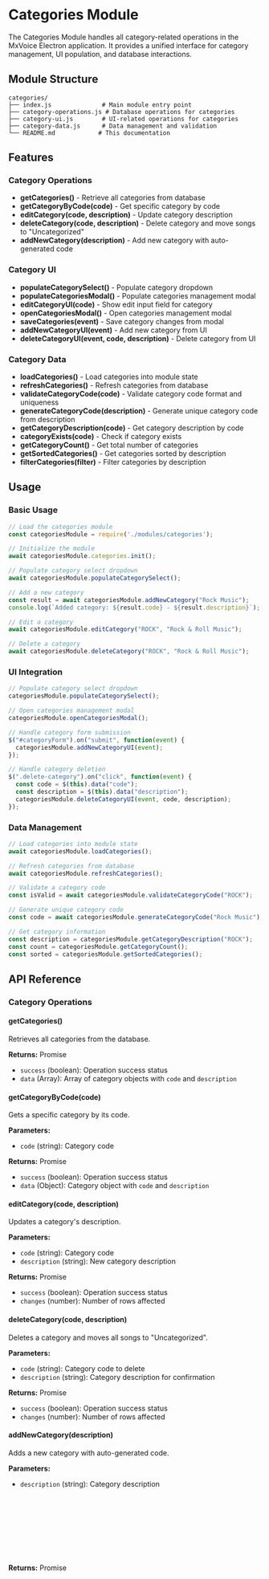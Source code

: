 # Categories Module

The Categories Module handles all category-related operations in the MxVoice Electron application. It provides a unified interface for category management, UI population, and database interactions.

## Module Structure

```
categories/
├── index.js              # Main module entry point
├── category-operations.js # Database operations for categories
├── category-ui.js        # UI-related operations for categories
├── category-data.js      # Data management and validation
└── README.md            # This documentation
```

## Features

### Category Operations
- **getCategories()** - Retrieve all categories from database
- **getCategoryByCode(code)** - Get specific category by code
- **editCategory(code, description)** - Update category description
- **deleteCategory(code, description)** - Delete category and move songs to "Uncategorized"
- **addNewCategory(description)** - Add new category with auto-generated code

### Category UI
- **populateCategorySelect()** - Populate category dropdown
- **populateCategoriesModal()** - Populate categories management modal
- **editCategoryUI(code)** - Show edit input field for category
- **openCategoriesModal()** - Open categories management modal
- **saveCategories(event)** - Save category changes from modal
- **addNewCategoryUI(event)** - Add new category from UI
- **deleteCategoryUI(event, code, description)** - Delete category from UI

### Category Data
- **loadCategories()** - Load categories into module state
- **refreshCategories()** - Refresh categories from database
- **validateCategoryCode(code)** - Validate category code format and uniqueness
- **generateCategoryCode(description)** - Generate unique category code from description
- **getCategoryDescription(code)** - Get category description by code
- **categoryExists(code)** - Check if category exists
- **getCategoryCount()** - Get total number of categories
- **getSortedCategories()** - Get categories sorted by description
- **filterCategories(filter)** - Filter categories by description

## Usage

### Basic Usage

```javascript
// Load the categories module
const categoriesModule = require('./modules/categories');

// Initialize the module
await categoriesModule.categories.init();

// Populate category select dropdown
await categoriesModule.populateCategorySelect();

// Add a new category
const result = await categoriesModule.addNewCategory("Rock Music");
console.log(`Added category: ${result.code} - ${result.description}`);

// Edit a category
await categoriesModule.editCategory("ROCK", "Rock & Roll Music");

// Delete a category
await categoriesModule.deleteCategory("ROCK", "Rock & Roll Music");
```

### UI Integration

```javascript
// Populate category select dropdown
categoriesModule.populateCategorySelect();

// Open categories management modal
categoriesModule.openCategoriesModal();

// Handle category form submission
$("#categoryForm").on("submit", function(event) {
  categoriesModule.addNewCategoryUI(event);
});

// Handle category deletion
$(".delete-category").on("click", function(event) {
  const code = $(this).data("code");
  const description = $(this).data("description");
  categoriesModule.deleteCategoryUI(event, code, description);
});
```

### Data Management

```javascript
// Load categories into module state
await categoriesModule.loadCategories();

// Refresh categories from database
await categoriesModule.refreshCategories();

// Validate a category code
const isValid = await categoriesModule.validateCategoryCode("ROCK");

// Generate unique category code
const code = await categoriesModule.generateCategoryCode("Rock Music");

// Get category information
const description = categoriesModule.getCategoryDescription("ROCK");
const count = categoriesModule.getCategoryCount();
const sorted = categoriesModule.getSortedCategories();
```

## API Reference

### Category Operations

#### getCategories()
Retrieves all categories from the database.

**Returns:** Promise<Object>
- `success` (boolean): Operation success status
- `data` (Array): Array of category objects with `code` and `description`

#### getCategoryByCode(code)
Gets a specific category by its code.

**Parameters:**
- `code` (string): Category code

**Returns:** Promise<Object>
- `success` (boolean): Operation success status
- `data` (Object): Category object with `code` and `description`

#### editCategory(code, description)
Updates a category's description.

**Parameters:**
- `code` (string): Category code
- `description` (string): New category description

**Returns:** Promise<Object>
- `success` (boolean): Operation success status
- `changes` (number): Number of rows affected

#### deleteCategory(code, description)
Deletes a category and moves all songs to "Uncategorized".

**Parameters:**
- `code` (string): Category code to delete
- `description` (string): Category description for confirmation

**Returns:** Promise<Object>
- `success` (boolean): Operation success status
- `changes` (number): Number of rows affected

#### addNewCategory(description)
Adds a new category with auto-generated code.

**Parameters:**
- `description` (string): Category description

**Returns:** Promise<Object>
- `success` (boolean): Operation success status
- `code` (string): Generated category code
- `description` (string): Category description

### Category UI

#### populateCategorySelect()
Populates the category select dropdown with all categories.

**Returns:** Promise<void>

#### populateCategoriesModal()
Populates the categories management modal with edit/delete options.

**Returns:** Promise<void>

#### editCategoryUI(code)
Shows the edit input field for a specific category.

**Parameters:**
- `code` (string): Category code to edit

#### openCategoriesModal()
Opens the categories management modal.

#### saveCategories(event)
Saves category changes from the modal.

**Parameters:**
- `event` (Event): Form submit event

**Returns:** Promise<void>

#### addNewCategoryUI(event)
Adds a new category from the UI form.

**Parameters:**
- `event` (Event): Form submit event

**Returns:** Promise<void>

#### deleteCategoryUI(event, code, description)
Deletes a category from the UI with confirmation.

**Parameters:**
- `event` (Event): Click event
- `code` (string): Category code to delete
- `description` (string): Category description for confirmation

**Returns:** Promise<void>

### Category Data

#### loadCategories()
Loads categories into the module's internal state.

**Returns:** Promise<Object>
- `success` (boolean): Operation success status
- `data` (Object): Categories data object

#### refreshCategories()
Refreshes categories from the database.

**Returns:** Promise<Object>
- `success` (boolean): Operation success status
- `data` (Object): Refreshed categories data

#### validateCategoryCode(code)
Validates a category code format and uniqueness.

**Parameters:**
- `code` (string): Category code to validate

**Returns:** Promise<boolean>
- `true` if valid, `false` otherwise

#### generateCategoryCode(description)
Generates a unique category code from description.

**Parameters:**
- `description` (string): Category description

**Returns:** Promise<string>
- Generated unique category code

#### getCategoryDescription(code)
Gets category description by code.

**Parameters:**
- `code` (string): Category code

**Returns:** string|null
- Category description or null if not found

#### categoryExists(code)
Checks if a category exists.

**Parameters:**
- `code` (string): Category code to check

**Returns:** boolean
- `true` if category exists, `false` otherwise

#### getCategoryCount()
Gets the total number of categories.

**Returns:** number
- Number of categories

#### getSortedCategories()
Gets categories sorted by description.

**Returns:** Array<Object>
- Sorted array of category objects

#### filterCategories(filter)
Filters categories by description.

**Parameters:**
- `filter` (string): Filter string to match against descriptions

**Returns:** Array<Object>
- Filtered array of category objects

## Error Handling

The module includes comprehensive error handling with fallback to legacy database access when the new API is not available. All functions return promises and include proper error logging.

## Legacy Support

The module maintains backward compatibility with the legacy database access pattern while providing modern API interfaces. It automatically falls back to legacy methods when the new API is not available.

## Testing

The module includes built-in testing capabilities:

```javascript
// Test all category functions
const testResults = categoriesModule.categories.test();
console.log(testResults);

// Get module information
const info = categoriesModule.categories.getInfo();
console.log(info);
```

## Migration from renderer.js

This module extracts the following functions from the original renderer.js:

- `populateCategorySelect()`
- `populateCategoriesModal()`
- `editCategory()`
- `deleteCategory()`
- `addNewCategory()`
- `saveCategories()`

The module provides a cleaner, more maintainable interface while preserving all original functionality. 